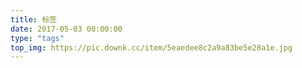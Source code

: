 ```yaml
---
title: 标签
date: 2017-05-03 00:00:00
type: "tags"
top_img: https://pic.downk.cc/item/5eaedee8c2a9a83be5e28a1e.jpg
---
```


